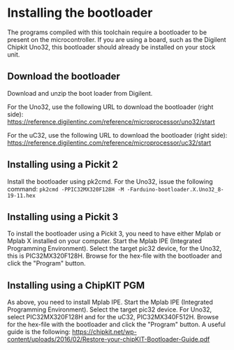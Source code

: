 # Installing the bootloader
The programs compiled with this toolchain require a bootloader to be present
on the microcontroller. If you are using a board, such as the Digilent Chipkit
Uno32, this bootloader should already be installed on your stock unit.

## Download the bootloader
Download and unzip the boot loader from Digilent. 

For the Uno32, use the
following URL to download the bootloader (right side):
https://reference.digilentinc.com/reference/microprocessor/uno32/start

For the uC32, use the
following URL to download the bootloader (right side):
https://reference.digilentinc.com/reference/microprocessor/uc32/start

## Installing using a Pickit 2
Install the bootloader using pk2cmd. For the Uno32, issue the following
command:
`pk2cmd -PPIC32MX320F128H -M -Farduino-bootloader.X.Uno32_8-19-11.hex`

## Installing using a Pickit 3
To install the bootloader using a Pickit 3, you need to have either
Mplab or Mplab X installed on your computer. Start the Mplab IPE
(Integrated Programming Environment). Select the target pic32 device,
for the Uno32, this is PIC32MX320F128H. Browse for the hex-file with
the bootloader and click the "Program" button.

## Installing using a ChipKIT PGM
As above, you need to install Mplab IPE. 
Start the Mplab IPE
(Integrated Programming Environment). 
Select the target pic32 device.
For Uno32, select PIC32MX320F128H and for the uC32, PIC32MX340F512H. 
Browse for the hex-file with
the bootloader and click the "Program" button.
A useful guide  is the following: https://chipkit.net/wp-content/uploads/2016/02/Restore-your-chipKIT-Bootloader-Guide.pdf
